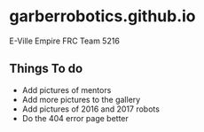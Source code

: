 # garberrobotics.github.io
E-Ville Empire FRC Team 5216


## Things To do
* Add pictures of mentors
* Add more pictures to the gallery
* Add pictures of 2016 and 2017 robots 
* Do the 404 error page better
